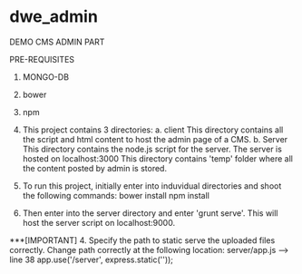# dwe_admin
DEMO CMS ADMIN PART

PRE-REQUISITES
  1. MONGO-DB
  2. bower
  3. npm


1. This project contains 3 directories:
    a. client
        This directory contains all the script and html content to host the admin page of a CMS. 
    b. Server
        This directory contains the node.js script for the server. The server is hosted on localhost:3000
        This directory contains 'temp' folder where all the content posted by admin is stored.        
    
2. To run this project, initially enter into induvidual directories and shoot the following commands:
    bower install
    npm install

3. Then enter into the server directory and enter 'grunt serve'. This will host the server script on localhost:9000.

 ***[IMPORTANT] 
4. Specify the path to static serve the uploaded files correctly.
   Change path correctly at the following location:
   server/app.js --> line 38
      app.use('/server', express.static('<absolute path of server folder>'));
